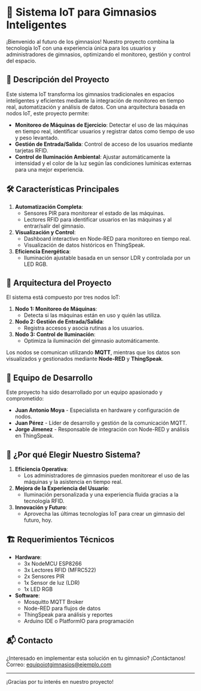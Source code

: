 # 💪 **Sistema IoT para Gimnasios Inteligentes**

¡Bienvenido al futuro de los gimnasios! Nuestro proyecto combina la tecnología IoT con una experiencia única para los usuarios y administradores de gimnasios, optimizando el monitoreo, gestión y control del espacio.

## 🚀 **Descripción del Proyecto**

Este sistema IoT transforma los gimnasios tradicionales en espacios inteligentes y eficientes mediante la integración de monitoreo en tiempo real, automatización y análisis de datos. Con una arquitectura basada en nodos IoT, este proyecto permite:

- **Monitoreo de Máquinas de Ejercicio**: Detectar el uso de las máquinas en tiempo real, identificar usuarios y registrar datos como tiempo de uso y peso levantado.
- **Gestión de Entrada/Salida**: Control de acceso de los usuarios mediante tarjetas RFID.
- **Control de Iluminación Ambiental**: Ajustar automáticamente la intensidad y el color de la luz según las condiciones lumínicas externas para una mejor experiencia.

## 🛠️ **Características Principales**

1. **Automatización Completa**:
   - Sensores PIR para monitorear el estado de las máquinas.
   - Lectores RFID para identificar usuarios en las máquinas y al entrar/salir del gimnasio.
2. **Visualización y Control**:
   - Dashboard interactivo en Node-RED para monitoreo en tiempo real.
   - Visualización de datos históricos en ThingSpeak.
3. **Eficiencia Energética**:
   - Iluminación ajustable basada en un sensor LDR y controlada por un LED RGB.

## 🧩 **Arquitectura del Proyecto**

El sistema está compuesto por tres nodos IoT:

1. **Nodo 1: Monitoreo de Máquinas**:
   - Detecta si las máquinas están en uso y quién las utiliza.
2. **Nodo 2: Gestión de Entrada/Salida**:
   - Registra accesos y asocia rutinas a los usuarios.
3. **Nodo 3: Control de Iluminación**:
   - Optimiza la iluminación del gimnasio automáticamente.

Los nodos se comunican utilizando **MQTT**, mientras que los datos son visualizados y gestionados mediante **Node-RED** y **ThingSpeak**.

## 👥 **Equipo de Desarrollo**

Este proyecto ha sido desarrollado por un equipo apasionado y comprometido:

- **Juan Antonio Moya** - Especialista en hardware y configuración de nodos.
- **Juan Pérez** - Líder de desarrollo y gestión de la comunicación MQTT.
- **Jorge Jimenez** - Responsable de integración con Node-RED y análisis en ThingSpeak.

## 🛒 **¿Por qué Elegir Nuestro Sistema?**

1. **Eficiencia Operativa**:
   - Los administradores de gimnasios pueden monitorear el uso de las máquinas y la asistencia en tiempo real.
2. **Mejora de la Experiencia del Usuario**:
   - Iluminación personalizada y una experiencia fluida gracias a la tecnología RFID.
3. **Innovación y Futuro**:
   - Aprovecha las últimas tecnologías IoT para crear un gimnasio del futuro, hoy.

## 🏗️ **Requerimientos Técnicos**

- **Hardware**:
  - 3x NodeMCU ESP8266
  - 3x Lectores RFID (MFRC522)
  - 2x Sensores PIR
  - 1x Sensor de luz (LDR)
  - 1x LED RGB
- **Software**:
  - Mosquitto MQTT Broker
  - Node-RED para flujos de datos
  - ThingSpeak para análisis y reportes
  - Arduino IDE o PlatformIO para programación

## 📬 **Contacto**

¿Interesado en implementar esta solución en tu gimnasio? ¡Contáctanos!  
Correo: equipoiotgimnasios@ejemplo.com

---

¡Gracias por tu interés en nuestro proyecto!
